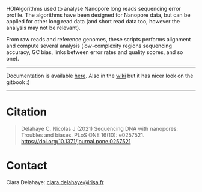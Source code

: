 HOIAlgorithms used to analyse Nanopore long reads sequencing error profile.
The algorithms have been designed for Nanopore data, but can be applied for other long read data (and short read data too, however the analysis may not be relevant).

 
From raw reads and reference genomes, these scripts performs alignment and compute several analysis (low-complexity regions sequencing accuracy, GC bias, links between error rates and quality scores, and so one).

---

Documentation is available [here](https://delahaye-clara.gitbook.io/seqfailr/). Also in the [wiki](https://github.com/cdelahaye/SeqFaiLR/wiki) but it has nicer look on the gitbook :)

---

# Citation

> Delahaye C, Nicolas J (2021) Sequencing DNA with nanopores: Troubles and biases. PLoS ONE 16(10): e0257521. https://doi.org/10.1371/journal.pone.0257521

# Contact

Clara Delahaye: <clara.delahaye@irisa.fr>
